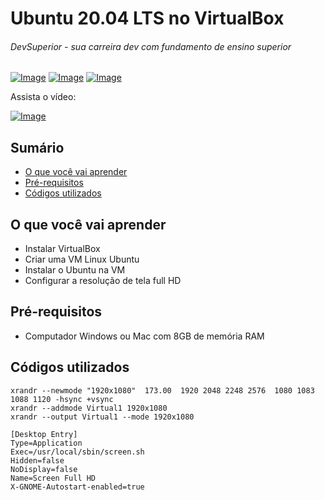 # Ubuntu 20.04 LTS no VirtualBox
###### DevSuperior - sua carreira dev com fundamento de ensino superior

[![Image](https://s3-sa-east-1.amazonaws.com/educandoweb.com.br/img/devsuperior/bt-youtube.png "DevSuperior no Youtube")](https://www.youtube.com/channel/UC3twHmWQwtqEO7u-gB_2f7g) [![Image](https://s3-sa-east-1.amazonaws.com/educandoweb.com.br/img/devsuperior/bt-facebook.png "DevSuperior no Facebook")](https://www.youtube.com/channel/UC3twHmWQwtqEO7u-gB_2f7g) [![Image](https://s3-sa-east-1.amazonaws.com/educandoweb.com.br/img/devsuperior/bt-instagram.png "DevSuperior no Instagram")](https://www.youtube.com/channel/UC3twHmWQwtqEO7u-gB_2f7g)

Assista o vídeo:

[![Image](https://img.youtube.com/vi/TIZ1PNH0128/mqdefault.jpg "Vídeo no Youtube")](https://youtu.be/TIZ1PNH0128)

## Sumário
- [O que você vai aprender](#O-que-você-vai-aprender)
- [Pré-requisitos](#pré-requisitos)
- [Códigos utilizados](#Códigos-utilizados)

## O que você vai aprender
- Instalar VirtualBox
- Criar uma VM Linux Ubuntu
- Instalar o Ubuntu na VM
- Configurar a resolução de tela full HD

## Pré-requisitos

- Computador Windows ou Mac com 8GB de memória RAM

## Códigos utilizados

```
xrandr --newmode "1920x1080"  173.00  1920 2048 2248 2576  1080 1083 1088 1120 -hsync +vsync
xrandr --addmode Virtual1 1920x1080
xrandr --output Virtual1 --mode 1920x1080
```

```
[Desktop Entry]
Type=Application
Exec=/usr/local/sbin/screen.sh
Hidden=false
NoDisplay=false
Name=Screen Full HD
X-GNOME-Autostart-enabled=true
```
